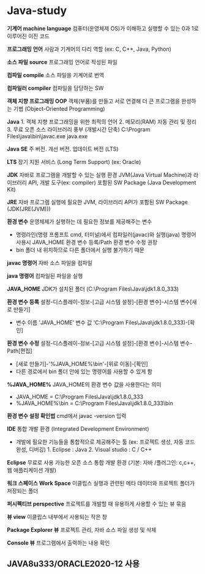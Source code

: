 # Java-study




**기계어 machine language** 컴퓨터(운영체제 OS)가 이해하고 실행할 수 있는 0과 1로 이루어진 이진 코드

**프로그래밍 언어** 사람과 기계어의 다리 역할 (ex: C, C++, Java, Python)

**소스 파일 source** 프로그래밍 언어로 작성된 파일

**컴파일 compile** 소스 파일을 기계어로 번역

**컴파일러 compiler** 컴파일을 담당하는 SW

**객체 지향 프로그래밍 OOP** 객체(부품)를 만들고 서로 연결해 더 큰 프로그램을 완성하는 기법 (Object-Oriented Programming)

**Java** 1. 객체 지향 프로그래밍을 위한 최적의 언어
         2. 메모리(RAM) 자동 관리 및 정리
         3. 무료 오픈 소스 라이브러리 풍부 (개발시간 단축)
         C:\Program Files\java\bin\javac.exe
                                    java.exe
         
**Java SE** 주 버전. 개선 버전. 업데이트 버전 (LTS)
         
**LTS** 장기 지원 서비스 (Long Term Support) (ex: Oracle)

**JDK** 자바로 프로그램을 개발할 수 있는 실행 환경 JVM(Java Virtual Machine)과 라이브러리 API, 개발 도구(ex: compiler) 포함된 SW Package (Java Development Kit)

**JRE** 자바 프로그램 실행에 필요한 JVM, 라이브러리 API가 포함된 SW Package (JDK(JRE(JVM)))


**환경 변수** 운영체제가 실행하는 데 필요한 정보를 제공해주는 변수
- 명령라인(명령 프롬프트 cmd, 터미널)에서 컴파일러(javac)와 실행(java) 명령어 사용시 JAVA_HOME 환경 변수 등록/Path 환경 변수 수정 권장
- bin 폴더 내 위치하므로 다른 폴더에서 실행 불가하기 때문
         
**javac 명령어** 자바 소스 파일을 컴파일

**java 명령어** 컴파일된 파일을 실행

**JAVA_HOME** JDK가 설치된 폴더 (C:\Program Files\Java\jdk1.8.0_333)
             
**환경 변수 등록** 설정-디스플레이-정보-[고급 시스템 설정]-[환경 변수]-시스템 변수[새로 만들기]
- 변수 이름 'JAVA_HOME' 변수 값 'C:\Program Files\Java\jdk1.8.0_333)-[확인]
                  
**환경 변수 수정** 설정-디스플레이-정보-[고급 시스템 설정]-[환경 변수]-시스템 변수-Path[편집]
- [새로 만들기]-'%JAVA_HOME%\bin'-[위로 이동]-[확인]
- 다른 경로에서 bin 폴더 안에 있는 명령어를 사용할 수 있게 함
                  
**%JAVA_HOME%** JAVA_HOME의 환경 변수 값을 사용한다는 의미
- JAVA_HOME = C:\Program Files\Java\jdk1.8.0_333
- %JAVA_HOME%\bin = C:\Program Files\Java\jdk1.8.0_333\bin
                
**환경 변수 설정 확인법** cmd에서 javac -version 입력

**IDE** 통합 개발 환경 (Integrated Development Environment)
- 개발에 필요한 기능들을 통합적으로 제공해주는 툴 (ex: 프로젝트 생성, 자동 코드 완성, 디버깅)
        1. Eclipse : Java
        2. Visual studio : C / C++
        
**Eclipse** 무료로 사용 가능한 오픈 소스 통합 개발 환경 (기본: 자바 /플러그인: c,c++,웹 애플리케이션 개발)

**워크 스페이스 Work Space** 이클립스 실행과 관련된 메타 데이터와 프로젝트 폴더가 저장되는 폴더

**퍼시펙티브 perspective** 프로젝트를 개발할 때 유용하게 사용할 수 있는 뷰 묶음

**뷰 view** 이클립스 내부에서 사용되는 작은 창

**Package Explorer 뷰** 프로젝트 관리, 자바 소스 파일 생성 및 삭제

**Console 뷰** 프로그램에서 출력하는 내용 확인


## JAVA8u333/ORACLE2020-12 사용
